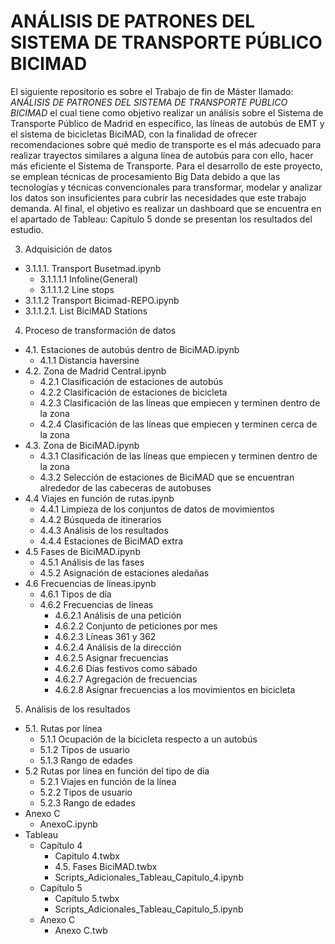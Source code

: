 # ANÁLISIS DE PATRONES DEL SISTEMA DE TRANSPORTE PÚBLICO BICIMAD

El siguiente repositorio es sobre el Trabajo de fin de Máster llamado: *ANÁLISIS DE PATRONES DEL SISTEMA DE TRANSPORTE PÚBLICO BICIMAD* el cual tiene como objetivo realizar un análisis sobre el Sistema de Transporte Público de Madrid en específico, las líneas de autobús de EMT y el sistema de bicicletas BiciMAD, con la finalidad de ofrecer recomendaciones sobre qué medio de transporte es el más adecuado para realizar trayectos similares a alguna línea de autobús para con ello, hacer más eficiente el Sistema de Transporte.
Para el desarrollo de este proyecto, se emplean técnicas de procesamiento Big Data debido a que las tecnologías y técnicas convencionales para transformar, modelar y analizar los datos son insuficientes para cubrir las necesidades que este trabajo demanda. 
Al final, el objetivo es realizar un dashboard que se encuentra en el apartado de Tableau: Capítulo 5 donde se presentan los resultados del estudio.

3.	Adquisición de datos
* 3.1.1.1. Transport Busetmad.ipynb
  - 3.1.1.1.1 Infoline(General)
  -	3.1.1.1.2 Line stops
*	3.1.1.2 Transport Bicimad-REPO.ipynb
  *	3.1.1.2.1. List BiciMAD Stations
4.  Proceso de transformación de datos
* 4.1. Estaciones de autobús dentro de BiciMAD.ipynb
  - 4.1.1 Distancia haversine
* 4.2. Zona de Madrid Central.ipynb
  - 4.2.1 Clasificación de estaciones de autobús
  -	4.2.2 Clasificación de estaciones de bicicleta
  -	4.2.3 Clasificación de las líneas que empiecen y terminen dentro de la zona
  -	4.2.4 Clasificación de las líneas que empiecen y terminen cerca de la zona
* 4.3.  Zona de BiciMAD.ipynb
  - 4.3.1 Clasificación de las líneas que empiecen y terminen dentro de la zona
  - 4.3.2 Selección de estaciones de BiciMAD que se encuentran alrededor de las cabeceras de autobuses
* 4.4 Viajes en función de rutas.ipynb
  -	4.4.1 Limpieza de los conjuntos de datos de movimientos
  -	4.4.2 Búsqueda de itinerarios
  -	4.4.3 Análisis de los resultados
  -	4.4.4 Estaciones de BiciMAD extra
* 4.5 Fases de BiciMAD.ipynb
  - 4.5.1 Análisis de las fases
  - 4.5.2 Asignación de estaciones aledañas
* 4.6 Frecuencias de líneas.ipynb
  -	4.6.1 Tipos de día 
  -	4.6.2 Frecuencias de líneas
    *	4.6.2.1 Análisis de una petición
    *	4.6.2.2 Conjunto de peticiones por mes
    *	4.6.2.3 Líneas 361 y 362
    *	4.6.2.4 Análisis de la dirección
    *	4.6.2.5 Asignar frecuencias
    *	4.6.2.6 Días festivos como sábado
    *	4.6.2.7 Agregación de frecuencias
    *	4.6.2.8 Asignar frecuencias a los movimientos en bicicleta
5.  Análisis de los resultados
* 5.1. Rutas por línea
  * 5.1.1 Ocupación de la bicicleta respecto a un autobús
  *	5.1.2 Tipos de usuario
  *	5.1.3 Rango de edades
* 5.2 Rutas por línea en función del tipo de día
  * 5.2.1 Viajes en función de la línea
  * 5.2.2 Tipos de usuario
  * 5.2.3 Rango de edades
* Anexo C
  - AnexoC.ipynb
* Tableau
  - Capítulo 4
    * Capitulo 4.twbx
    * 4.5. Fases BiciMAD.twbx
    * Scripts_Adicionales_Tableau_Capitulo_4.ipynb
  - Capítulo 5
    * Capítulo 5.twbx
    * Scripts_Adicionales_Tableau_Capitulo_5.ipynb
  - Anexo C
    * Anexo C.twb
